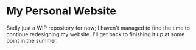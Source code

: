 # My Personal Website

Sadly just a WIP repository for now; I haven't managed to find the time to continue redesigning my website. I'll get back to finishing it up at some point in the summer.
